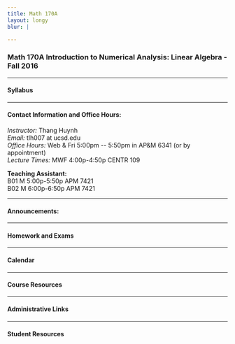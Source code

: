```yaml
---
title: Math 170A
layout: longy
blur: |

---
```

### Math 170A Introduction to Numerical Analysis: Linear Algebra - Fall 2016


---

#### Syllabus

---  

#### Contact Information and Office Hours:  

*Instructor:* Thang Huynh  
*Email:* tlh007 at ucsd.edu  
*Office Hours:* Web & Fri 5:00pm -- 5:50pm in AP&M 6341 (or by appointment)    
*Lecture Times:* MWF	4:00p-4:50p	CENTR	109  

**Teaching Assistant:**   
B01	M	5:00p-5:50p	APM	7421  
B02	M	6:00p-6:50p	APM	7421  

--- 

#### Announcements:


---

#### Homework and Exams

---

#### Calendar

---  

#### Course Resources

---  

#### Administrative Links

---

#### Student Resources










